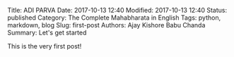 Title: ADI PARVA
Date: 2017-10-13 12:40
Modified: 2017-10-13 12:40
Status: published
Category: The Complete Mahabharata in English
Tags: python, markdown, blog
Slug: first-post
Authors: Ajay Kishore Babu Chanda
Summary: Let's get started

This is the very first post!